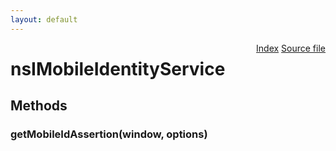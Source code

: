 ```yaml
---
layout: default
---
```

<div class='links' style='float:right'><a href="../index.html">Index</a>
<a href="http://dxr.mozilla.org/mozilla-central/source/dom/mobileid/interfaces/nsIMobileIdentityService.idl">Source file</a>
</div>

# nsIMobileIdentityService #

## Methods ##

### getMobileIdAssertion(window, options) ###
